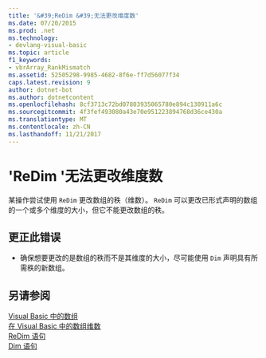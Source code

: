 ```yaml
---
title: '&#39;ReDim &#39;无法更改维度数'
ms.date: 07/20/2015
ms.prod: .net
ms.technology:
- devlang-visual-basic
ms.topic: article
f1_keywords:
- vbrArray_RankMismatch
ms.assetid: 52505298-9985-4682-8f6e-ff7d56077f34
caps.latest.revision: 9
author: dotnet-bot
ms.author: dotnetcontent
ms.openlocfilehash: 8cf3713c72bd07803935065780e894c130911a6c
ms.sourcegitcommit: 4f3fef493080a43e70e951223894768d36ce430a
ms.translationtype: MT
ms.contentlocale: zh-CN
ms.lasthandoff: 11/21/2017
---
```

# <a name="39redim39-cannot-change-the-number-of-dimensions"></a>&#39;ReDim &#39;无法更改维度数
某操作尝试使用 `ReDim` 更改数组的秩（维数）。 `ReDim` 可以更改已形式声明的数组的一个或多个维度的大小，但它不能更改数组的秩。  
  
## <a name="to-correct-this-error"></a>更正此错误  
  
-   确保想要更改的是数组的秩而不是其维度的大小，尽可能使用 `Dim` 声明具有所需秩的新数组。  
  
## <a name="see-also"></a>另请参阅  
 [Visual Basic 中的数组](~/docs/visual-basic/programming-guide/language-features/arrays/index.md)  
 [在 Visual Basic 中的数组维数](~/docs/visual-basic/programming-guide/language-features/arrays/array-dimensions.md)  
 [ReDim 语句](../../visual-basic/language-reference/statements/redim-statement.md)  
 [Dim 语句](../../visual-basic/language-reference/statements/dim-statement.md)
